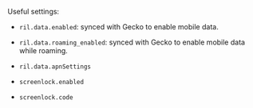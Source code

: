 Useful settings:

- `ril.data.enabled`: synced with Gecko to enable mobile data.
- `ril.data.roaming_enabled`: synced with Gecko to enable mobile data while roaming.
- `ril.data.apnSettings`

- `screenlock.enabled`
- `screenlock.code`
  